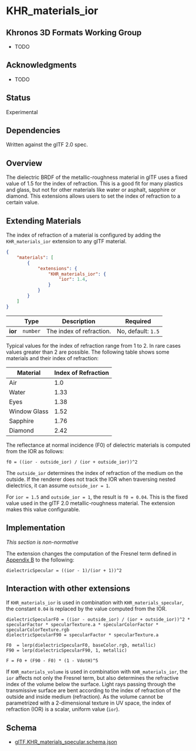 # KHR\_materials\_ior

## Khronos 3D Formats Working Group

* TODO

## Acknowledgments

* TODO

## Status

Experimental

## Dependencies

Written against the glTF 2.0 spec.

## Overview

The dielectric BRDF of the metallic-roughness material in glTF uses a fixed value of 1.5 for the index of refraction. This is a good fit for many plastics and glass, but not for other materials like water or asphalt, sapphire or diamond. This extensions allows users to set the index of refraction to a certain value.

## Extending Materials

The index of refraction of a material is configured by adding the `KHR_materials_ior` extension to any glTF material. 

```json
{
    "materials": [
        {
            "extensions": {
                "KHR_materials_ior": {
                    "ior": 1.4,
                }
            }
        }
    ]
}
```

| |Type|Description|Required|
|-|----|-----------|--------|
| **ior** | `number` | The index of refraction. | No, default: `1.5`|

Typical values for the index of refraction range from 1 to 2. In rare cases values greater than 2 are possible. The following table shows some materials and their index of refraction:

| Material     | Index of Refraction |
|--------------|---------------------|
| Air          | 1.0                 |
| Water        | 1.33                |
| Eyes         | 1.38                |
| Window Glass | 1.52                |
| Sapphire     | 1.76                |
| Diamond      | 2.42                |

The reflectance at normal incidence (F0) of dielectric materials is computed from the IOR as follows:

```
f0 = ((ior - outside_ior) / (ior + outside_ior))^2
```

The `outside_ior` determines the index of refraction of the medium on the outside. If the renderer does not track the IOR when traversing nested dielectrics, it can assume `outside_ior = 1`.

For `ior = 1.5` and `outside_ior = 1`, the result is `f0 = 0.04`. This is the fixed value used in the glTF 2.0 metallic-roughness material. The extension makes this value configurable.


## Implementation

*This section is non-normative*

The extension changes the computation of the Fresnel term defined in [Appendix B](/specification/2.0/README.md#appendix-b-brdf-implementation) to the following:

```
dielectricSpecular = ((ior - 1)/(ior + 1))^2
```

## Interaction with other extensions

If `KHR_materials_ior` is used in combination with `KHR_materials_specular`, the constant `0.04` is replaced by the value computed from the IOR.

```
dielectricSpecularF0 = ((ior - outside_ior) / (ior + outside_ior))^2 * specularFactor * specularTexture.a * specularColorFactor * specularColorTexture.rgb
dielectricSpecularF90 = specularFactor * specularTexture.a

F0  = lerp(dielectricSpecularF0, baseColor.rgb, metallic)
F90 = lerp(dielectricSpecularF90, 1, metallic)

F = F0 + (F90 - F0) * (1 - VdotH)^5
```

If `KHR_materials_volume` is used in combination with `KHR_materials_ior`, the `ior` affects not only the Fresnel term, but also determines the refractive index of the volume below the surface. Light rays passing through the transmissive surface are bent according to the index of refraction of the outside and inside medium (refraction). As the volume cannot be parametrized with a 2-dimensional texture in UV space, the index of refraction (IOR) is a scalar, uniform value (`ior`).

## Schema

- [glTF.KHR_materials_specular.schema.json](schema/glTF.KHR_materials_specular.schema.json)

